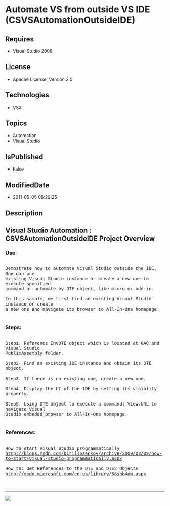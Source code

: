 # Automate VS from outside VS IDE (CSVSAutomationOutsideIDE)
## Requires
* Visual Studio 2008
## License
* Apache License, Version 2.0
## Technologies
* VSX
## Topics
* Automation
* Visual Studio
## IsPublished
* False
## ModifiedDate
* 2011-05-05 06:29:25
## Description

<p style="font-family:Courier New"></p>
<h2>Visual Studio Automation : CSVSAutomationOutsideIDE Project Overview</h2>
<p style="font-family:Courier New"></p>
<h3>Use:</h3>
<p style="font-family:Courier New"><br>
Demostrate how to automate Visual Studio outside the IDE. One can use <br>
existing Visual Studio instance or create a new one to execute specified <br>
command or automate by DTE object, like macro or add-in.<br>
<br>
In this sample, we first find an existing Visual Studio instance or create <br>
a new one and navigate its browser to All-In-One homepage.<br>
<br>
</p>
<h3>Steps:</h3>
<p style="font-family:Courier New"><br>
Step1. Reference EnvDTE object which is located at GAC and Visual Studio<br>
PublicAssembly folder.<br>
<br>
Step2. Find an existing IDE instance and obtain its DTE object.<br>
<br>
Step3. If there is no existing one, create a new one.<br>
<br>
Step4. Display the UI of the IDE by setting its visiblity property.<br>
<br>
Step5. Using DTE object to execute a command: View.URL to navigate Visual <br>
Studio embeded browser to All-In-One homepage.<br>
<br>
</p>
<h3>References:</h3>
<p style="font-family:Courier New"><br>
How to start Visual Studio programmatically<br>
<a target="_blank" href="http://blogs.msdn.com/kirillosenkov/archive/2009/03/03/how-to-start-visual-studio-programmatically.aspx">http://blogs.msdn.com/kirillosenkov/archive/2009/03/03/how-to-start-visual-studio-programmatically.aspx</a><br>
<br>
How to: Get References to the DTE and DTE2 Objects<br>
<a target="_blank" href="http://msdn.microsoft.com/en-us/library/68shb4dw.aspx">http://msdn.microsoft.com/en-us/library/68shb4dw.aspx</a><br>
<br>
<br>
</p>
<hr>
<div><a href="http://go.microsoft.com/?linkid=9759640" style="margin-top:3px"><img src="http://bit.ly/onecodelogo">
</a></div>
